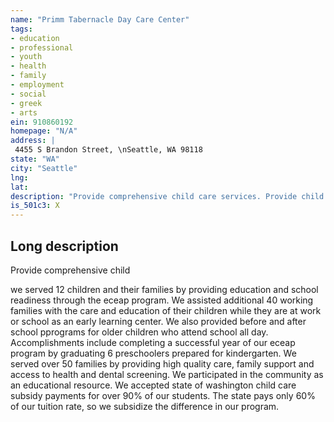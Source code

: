 ```yaml
---
name: "Primm Tabernacle Day Care Center"
tags:
- education
- professional
- youth
- health
- family
- employment
- social
- greek
- arts
ein: 910860192
homepage: "N/A"
address: |
 4455 S Brandon Street, \nSeattle, WA 98118
state: "WA"
city: "Seattle"
lng: 
lat: 
description: "Provide comprehensive child care services. Provide child care; before and after school care and an eceap program. "
is_501c3: X
---
```


## Long description

Provide comprehensive child
  
  we served 12 children and their families by providing education and school readiness through the eceap program. We assisted additional 40 working families with the care and education of their children while they are at work or school as an early learning center. We also provided before and after school pprograms for older children who attend school all day. Accomplishments include completing a successful year of our eceap program by graduating 6 preschoolers prepared for kindergarten. We served over 50 families by providing high quality care, family support and access to health and dental screening. We participated in the community as an educational resource. We accepted state of washington child care subsidy payments for over 90% of our students. The state pays only 60% of our tuition rate, so we subsidize the difference in our program. 
